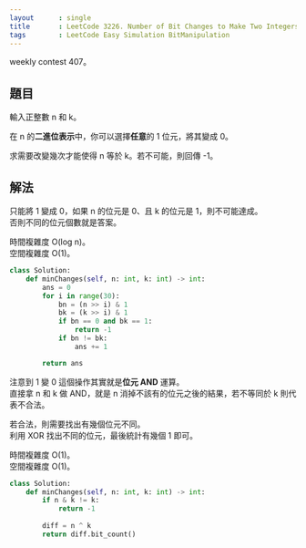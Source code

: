```yaml
---
layout      : single
title       : LeetCode 3226. Number of Bit Changes to Make Two Integers Equal
tags        : LeetCode Easy Simulation BitManipulation
---
```

weekly contest 407。  

## 題目

輸入正整數 n 和 k。  

在 n 的**二進位表示**中，你可以選擇**任意**的 1 位元，將其變成 0。  

求需要改變幾次才能使得 n 等於 k。若不可能，則回傳 -1。  

## 解法

只能將 1 變成 0，如果 n 的位元是 0、且 k 的位元是 1，則不可能達成。  
否則不同的位元個數就是答案。  

時間複雜度 O(log n)。  
空間複雜度 O(1)。  

```python
class Solution:
    def minChanges(self, n: int, k: int) -> int:
        ans = 0
        for i in range(30):
            bn = (n >> i) & 1
            bk = (k >> i) & 1
            if bn == 0 and bk == 1:
                return -1
            if bn != bk:
                ans += 1

        return ans
```

注意到 1 變 0 這個操作其實就是**位元 AND** 運算。  
直接拿 n 和 k 做 AND，就是 n 消掉不該有的位元之後的結果，若不等同於 k 則代表不合法。  

若合法，則需要找出有幾個位元不同。  
利用 XOR 找出不同的位元，最後統計有幾個 1 即可。  

時間複雜度 O(1)。  
空間複雜度 O(1)。  

```python
class Solution:
    def minChanges(self, n: int, k: int) -> int:
        if n & k != k:
            return -1
            
        diff = n ^ k
        return diff.bit_count()
```
